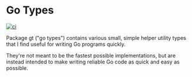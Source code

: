# Go Types

[![ci](https://github.com/jcalabro/gt/actions/workflows/ci.yaml/badge.svg)](https://github.com/jcalabro/gt/actions/workflows/ci.yaml)

Package gt ("go types") contains various small, simple helper utility types that I find useful for writing Go programs quickly.

They're not meant to be the fastest possible implementations, but are instead intended to make writing reliable Go code as quick and easy as possible.
